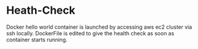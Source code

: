 # Heath-Check
Docker hello world container is launched by accessing aws ec2 cluster via ssh locally. 
DockerFile is edited to give the health check as soon as container starts running.
